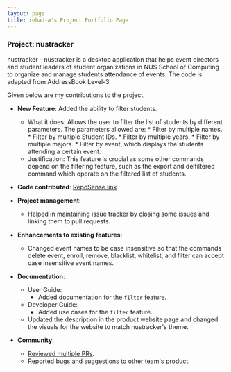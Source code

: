 ```yaml
---
layout: page
title: rehad-a's Project Portfolio Page
---
```


### Project: nustracker

nustracker - nustracker is a desktop application that helps event directors and student leaders of student organizations in NUS School of Computing to organize and manage students attendance of events.
The code is adapted from AddressBook Level-3.

Given below are my contributions to the project.

* **New Feature**: Added the ability to filter students.
  * What it does: Allows the user to filter the list of students by different parameters. The parameters allowed are:
        * Filter by multiple names.
        * Filter by multiple Student IDs.
        * Filter by multiple years.
        * Filter by multiple majors.
        * Filter by event, which displays the students attending a certain event.
  * Justification: This feature is crucial as some other commands depend on the filtering feature, such as the export and delfiltered command which operate
  on the filtered list of students.
 
* **Code contributed**: [RepoSense link](https://nus-cs2103-ay2122s1.github.io/tp-dashboard/?search=&sort=groupTitle&sortWithin=title&since=2021-09-17&timeframe=commit&mergegroup=&groupSelect=groupByRepos&breakdown=false&tabOpen=true&tabType=authorship&tabAuthor=rehad-a&tabRepo=AY2122S1-CS2103T-T11-1%2Ftp%5Bmaster%5D&authorshipIsMergeGroup=false&authorshipFileTypes=docs~functional-code~test-code~other&authorshipIsBinaryFileTypeChecked=false)

* **Project management**:
    * Helped in maintaining issue tracker by closing some issues and linking them to pull requests.
    
* **Enhancements to existing features**:
    * Changed event names to be case insensitive so that the commands delete event, enroll, remove, blacklist, whitelist, and filter
      can accept case insensitive event names.
    
* **Documentation**:
  * User Guide:
    * Added documentation for the `filter` feature.
  * Developer Guide:
    * Added use cases for the `filter` feature.
  * Updated the description in the product website page and changed the visuals for the website to match nustracker's theme.  

* **Community**:
    * [Reviewed multiple PRs](https://github.com/AY2122S1-CS2103T-T11-1/tp/pulls?q=is%3Apr+is%3Aclosed+reviewed-by%3Arehad-a).
    * Reported bugs and suggestions to other team's product.